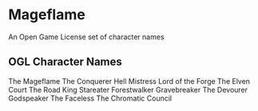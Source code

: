 # Mageflame
An Open Game License set of character names

## OGL Character Names

The Mageflame
The Conquerer
Hell Mistress
Lord of the Forge
The Elven Court
The Road King
Stareater
Forestwalker
Gravebreaker
The Devourer
Godspeaker
The Faceless
The Chromatic Council

